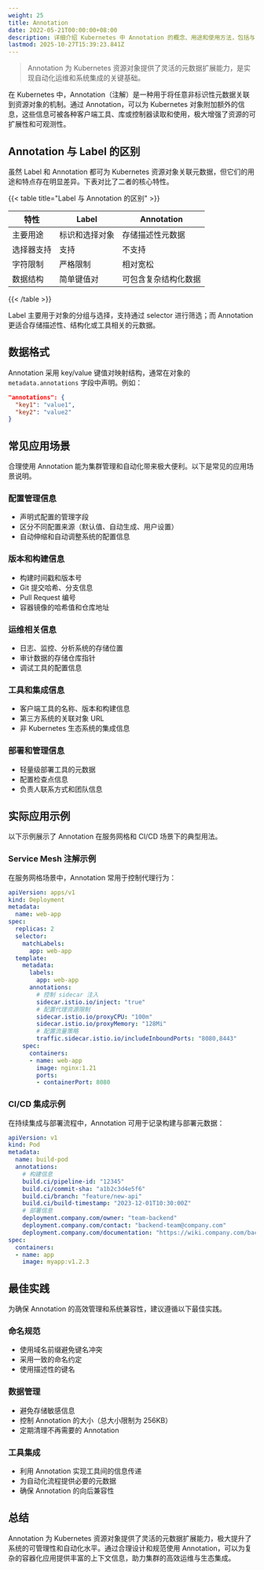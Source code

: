 ```yaml
---
weight: 25
title: Annotation
date: 2022-05-21T00:00:00+08:00
description: 详细介绍 Kubernetes 中 Annotation 的概念、用途和使用方法，包括与 Label 的区别、常见应用场景和实际示例。
lastmod: 2025-10-27T15:39:23.841Z
---
```


> Annotation 为 Kubernetes 资源对象提供了灵活的元数据扩展能力，是实现自动化运维和系统集成的关键基础。

在 Kubernetes 中，Annotation（注解）是一种用于将任意非标识性元数据关联到资源对象的机制。通过 Annotation，可以为 Kubernetes 对象附加额外的信息，这些信息可被各种客户端工具、库或控制器读取和使用，极大增强了资源的可扩展性和可观测性。

## Annotation 与 Label 的区别

虽然 Label 和 Annotation 都可为 Kubernetes 资源对象关联元数据，但它们的用途和特点存在明显差异。下表对比了二者的核心特性。

{{< table title="Label 与 Annotation 的区别" >}}

| 特性           | Label           | Annotation         |
|----------------|----------------|-------------------|
| 主要用途       | 标识和选择对象  | 存储描述性元数据   |
| 选择器支持     | 支持            | 不支持            |
| 字符限制       | 严格限制        | 相对宽松          |
| 数据结构       | 简单键值对      | 可包含复杂结构化数据 |

{{< /table >}}

Label 主要用于对象的分组与选择，支持通过 selector 进行筛选；而 Annotation 更适合存储描述性、结构化或工具相关的元数据。

## 数据格式

Annotation 采用 key/value 键值对映射结构，通常在对象的 `metadata.annotations` 字段中声明。例如：

```json
"annotations": {
  "key1": "value1",
  "key2": "value2"
}
```

## 常见应用场景

合理使用 Annotation 能为集群管理和自动化带来极大便利。以下是常见的应用场景说明。

### 配置管理信息

- 声明式配置的管理字段
- 区分不同配置来源（默认值、自动生成、用户设置）
- 自动伸缩和自动调整系统的配置信息

### 版本和构建信息

- 构建时间戳和版本号
- Git 提交哈希、分支信息
- Pull Request 编号
- 容器镜像的哈希值和仓库地址

### 运维相关信息

- 日志、监控、分析系统的存储位置
- 审计数据的存储仓库指针
- 调试工具的配置信息

### 工具和集成信息

- 客户端工具的名称、版本和构建信息
- 第三方系统的关联对象 URL
- 非 Kubernetes 生态系统的集成信息

### 部署和管理信息

- 轻量级部署工具的元数据
- 配置检查点信息
- 负责人联系方式和团队信息

## 实际应用示例

以下示例展示了 Annotation 在服务网格和 CI/CD 场景下的典型用法。

### Service Mesh 注解示例

在服务网格场景中，Annotation 常用于控制代理行为：

```yaml
apiVersion: apps/v1
kind: Deployment
metadata:
  name: web-app
spec:
  replicas: 2
  selector:
    matchLabels:
      app: web-app
  template:
    metadata:
      labels:
        app: web-app
      annotations:
        # 控制 sidecar 注入
        sidecar.istio.io/inject: "true"
        # 配置代理资源限制
        sidecar.istio.io/proxyCPU: "100m"
        sidecar.istio.io/proxyMemory: "128Mi"
        # 配置流量策略
        traffic.sidecar.istio.io/includeInboundPorts: "8080,8443"
    spec:
      containers:
      - name: web-app
        image: nginx:1.21
        ports:
        - containerPort: 8080
```

### CI/CD 集成示例

在持续集成与部署流程中，Annotation 可用于记录构建与部署元数据：

```yaml
apiVersion: v1
kind: Pod
metadata:
  name: build-pod
  annotations:
    # 构建信息
    build.ci/pipeline-id: "12345"
    build.ci/commit-sha: "a1b2c3d4e5f6"
    build.ci/branch: "feature/new-api"
    build.ci/build-timestamp: "2023-12-01T10:30:00Z"
    # 部署信息
    deployment.company.com/owner: "team-backend"
    deployment.company.com/contact: "backend-team@company.com"
    deployment.company.com/documentation: "https://wiki.company.com/backend-api"
spec:
  containers:
  - name: app
    image: myapp:v1.2.3
```

## 最佳实践

为确保 Annotation 的高效管理和系统兼容性，建议遵循以下最佳实践。

### 命名规范

- 使用域名前缀避免键名冲突
- 采用一致的命名约定
- 使用描述性的键名

### 数据管理

- 避免存储敏感信息
- 控制 Annotation 的大小（总大小限制为 256KB）
- 定期清理不再需要的 Annotation

### 工具集成

- 利用 Annotation 实现工具间的信息传递
- 为自动化流程提供必要的元数据
- 确保 Annotation 的向后兼容性

## 总结

Annotation 为 Kubernetes 资源对象提供了灵活的元数据扩展能力，极大提升了系统的可管理性和自动化水平。通过合理设计和规范使用 Annotation，可以为复杂的容器化应用提供丰富的上下文信息，助力集群的高效运维与生态集成。
